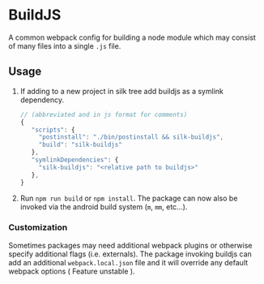 # BuildJS

A common webpack config for building a node module which may consist
of many files into a single `.js` file.

## Usage

1. If adding to a new project in silk tree add buildjs as a symlink
   dependency.

   ```js
   // (abbreviated and in js format for comments)
   {
      "scripts": {
        "postinstall": "./bin/postinstall && silk-buildjs",
        "build": "silk-buildjs"
      },
      "symlinkDependencies": {
        "silk-buildjs": "<relative path to buildjs>"
      },
   }
   ```

2. Run `npm run build` or `npm install`. The package can now also be
   invoked via the android build system (`m`, `mm`, etc...).

### Customization

Sometimes packages may need additional webpack plugins or otherwise
specify additional flags (i.e. externals). The package invoking buildjs
can add an additional `webpack.local.json` file and it will override any
default webpack options ( Feature unstable ).

